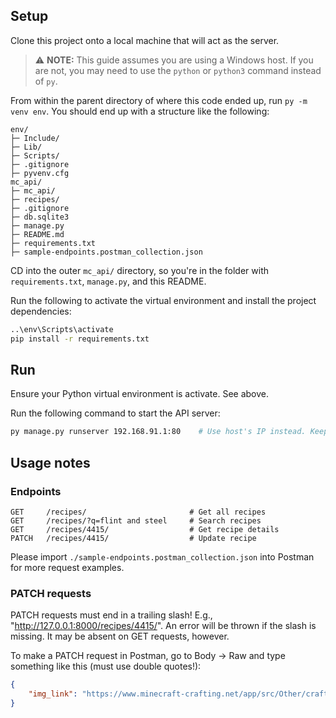 ## Setup
Clone this project onto a local machine that will act as the server.

> ⚠️ **NOTE:** This guide assumes you are using a Windows host. If you are not, you may need to use the `python` or `python3` command instead of `py`.

From within the parent directory of where this code ended up, run `py -m venv env`. You should end up with a structure like the following:

```
env/
├─ Include/
├─ Lib/
├─ Scripts/
├─ .gitignore
├─ pyvenv.cfg
mc_api/
├─ mc_api/
├─ recipes/
├─ .gitignore
├─ db.sqlite3
├─ manage.py
├─ README.md
├─ requirements.txt
├─ sample-endpoints.postman_collection.json
```

CD into the outer `mc_api/` directory, so you're in the folder with `requirements.txt`, `manage.py`, and this README.

Run the following to activate the virtual environment and install the project dependencies:
```sh
..\env\Scripts\activate
pip install -r requirements.txt
```

## Run
Ensure your Python virtual environment is activate. See above.

Run the following command to start the API server:
```sh
py manage.py runserver 192.168.91.1:80    # Use host's IP instead. Keep port 80.
```

## Usage notes
### Endpoints

```
GET     /recipes/                       # Get all recipes
GET     /recipes/?q=flint and steel     # Search recipes
GET     /recipes/4415/                  # Get recipe details
PATCH   /recipes/4415/                  # Update recipe
```
Please import `./sample-endpoints.postman_collection.json` into Postman for more request examples.

### PATCH requests

PATCH requests must end in a trailing slash! E.g.,
"http://127.0.0.1:8000/recipes/4415/".
An error will be thrown if the slash is missing. It may be absent on GET requests, however.

To make a PATCH request in Postman, go to Body -> Raw and type something like this (must use double quotes!):
```json
{
    "img_link": "https://www.minecraft-crafting.net/app/src/Other/craft/craft_flowerpot.png"
}
```